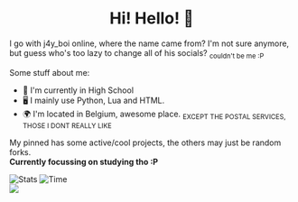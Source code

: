 <h1 align="center">Hi! Hello! 👋</h1>
I go with j4y_boi online, where the name came from? I'm not sure anymore,   
but guess who's too lazy to change all of his socials? <sub>couldn't be me :P</sub>  

Some stuff about me:
- 🏫 I'm currently in High School
- 🖥️ I mainly use Python, Lua and HTML.
- 🌍 I'm located in Belgium, awesome place. <sub>EXCEPT THE POSTAL SERVICES, THOSE I DONT REALLY LIKE</sub>

My pinned has some active/cool projects, the others may just be random forks.  
**Currently focussing on studying tho :P**

![Stats](https://github-readme-stats.vercel.app/api?username=j4y-boi&theme=transparent)
![Time](https://github-readme-stats.hackclub.dev/api/wakatime?username=3697&api_domain=hackatime.hackclub.com&&custom_title=Hackatime+Stats&layout=compact&cache_seconds=0&langs_count=8&theme=tokyonight
)  
![](https://komarev.com/ghpvc/?username=j4y-boi&style=flat&color=orange)
